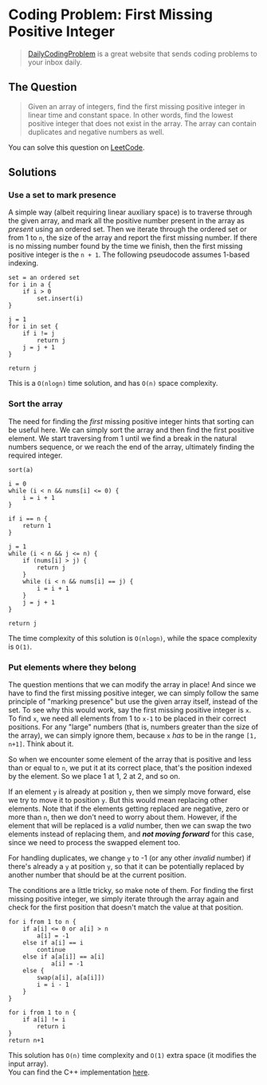 # Coding Problem: First Missing Positive Integer


> [DailyCodingProblem](https://www.dailycodingproblem.com/) is a great website that sends coding problems to your inbox daily.

## The Question

> Given an array of integers, find the first missing positive integer in linear time and constant space. In other words, find the lowest positive integer that does not exist in the array. The array can contain duplicates and negative numbers as well.

You can solve this question on [LeetCode](https://leetcode.com/problems/first-missing-positive).

## Solutions

### Use a set to mark presence
A simple way (albeit requiring linear auxiliary space) is to traverse through the given array, and mark all the positive number present in the array as _present_ using an ordered set. Then we iterate through the ordered set or from 1 to `n`, the size of the array and report the first missing number. If there is no missing number found by the time we finish, then the first missing positive integer is the `n + 1`. The following pseudocode assumes 1-based indexing.
```
set = an ordered set
for i in a {
	if i > 0
		set.insert(i)
}

j = 1
for i in set {
	if i != j
		return j
	j = j + 1
}

return j
```
This is a `O(nlogn)` time solution, and has `O(n)` space complexity.
### Sort the array
The need for finding the _first_ missing positive integer hints that sorting can be useful here. We can simply sort the array and then find the first positive element. We start traversing from 1 until we find a break in the natural numbers sequence, or we reach the end of the array, ultimately finding the required integer.
```
sort(a)

i = 0
while (i < n && nums[i] <= 0) {
	i = i + 1
}

if i == n {
	return 1
}

j = 1
while (i < n && j <= n) {
	if (nums[i] > j) {
		return j
	}
	while (i < n && nums[i] == j) {
		i = i + 1
	}
	j = j + 1
}

return j
```
The time complexity of this solution is `O(nlogn)`, while the space complexity is `O(1)`.

### Put elements where they belong
The question mentions that we can modify the array in place! And since we have to find the first missing positive integer, we can simply follow the same principle of "marking presence" but use the given array itself, instead of the set. To see why this would work, say the first missing positive integer is `x`. To find `x`, we need all elements from 1 to `x-1` to be placed in their correct positions. For any "large" numbers (that is, numbers greater than the size of the array), we can simply ignore them, because `x` _has_ to be in the range `[1, n+1]`. Think about it.

So when we encounter some element of the array that is positive and less than or equal to `n`, we put it at its correct place, that's the position indexed by the element. So we place 1 at 1, 2 at 2, and so on.

If an element `y` is already at position `y`, then we simply move forward, else we try to move it to position `y`. But this would mean replacing other elements. Note that if the elements getting replaced are negative, zero or more than `n`, then we don't need to worry about them. However, if the element that will be replaced is a _valid_ number, then we can swap the two elements instead of replacing them, and ___not moving forward___ for this case, since we need to process the swapped element too.

For handling duplicates, we change `y` to -1 (or any other _invalid_ number) if there's already a `y` at position `y`, so that it can be potentially replaced by another number that should be at the current position.

The conditions are a little tricky, so make note of them. For finding the first missing positive integer, we simply iterate through the array again and check for the first position that doesn't match the value at that position.

```
for i from 1 to n {
	if a[i] <= 0 or a[i] > n
		a[i] = -1
	else if a[i] == i
		continue
	else if a[a[i]] == a[i]
			a[i] = -1
	else {
		swap(a[i], a[a[i]])
		i = i - 1
	}
}

for i from 1 to n {
	if a[i] != i
		return i
}
return n+1
```
This solution has `O(n)` time complexity and `O(1)` extra space (it modifies the input array).  
You can find the C++ implementation [here](https://github.com/akshatshah21/Data-Structures-and-Algorithms/blob/master/C%2B%2B/Arrays/First_Missing_Positive_Int.cpp).


